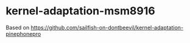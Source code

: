 # kernel-adaptation-msm8916
Based on https://github.com/sailfish-on-dontbeevil/kernel-adaptation-pinephonepro
